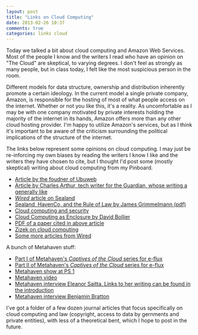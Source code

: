 ```yaml
---
layout: post
title: "Links on Cloud Computing"
date: 2013-02-26 10:37
comments: true
categories: links cloud
---
```

Today we talked a bit about cloud computing and Amazon Web Services. Most of the people I know and the writers I read who have an opinion on "The Cloud" are skeptical, to varying degrees. I don't feel as strongly as many people, but in class today, I felt like the most suspicious person in the room.

Different models for data structure, ownership and distribution inherently promote a certain ideology. In the current model a single private company, Amazon, is responsible for the hosting of most of what people access on the internet. Whether or not you like this, it's a reality. As uncomfortable as I may be with one company motivated by private interests holding the majority of the internet in its hands, Amazon offers more than any other cloud hosting provider. I'm happy to utilize Amazon's services, but as I think it's important to be aware of the criticism surrounding the political implications of the structure of the internet.

The links below represent some opinions on cloud computing. I may just be re-inforcing my own biases by reading the writers I know I like and the writers they have chosen to cite, but I thought I'd post some (mostly skeptical) writing about cloud computing from my Pinboard.

+ [Article by the foudner of Ubuweb](http://www.poetryfoundation.org/harriet/2012/04/why-i-dont-trust-the-cloud/)
+ [Article by Charles Arthur, tech writer for the Guardian, whose writing a generally like](http://www.guardian.co.uk/media-network/2012/jun/11/clear-thinking-cloud)
+ [<i>Wired</i> article on Sealand](http://www.wired.com/wired/archive/8.07/haven.html)
+ [Sealand, HavenCo, and the Rule of Law by James Grimmelmann (pdf)](http://papers.ssrn.com/sol3/papers.cfm?abstract_id=1760151)
+ [Cloud computing and security](http://www.nextgov.com/cloud-computing/2012/10/op-ed-encryption-not-restriction-key-safe-cloud-computing/58608/)
+ [Cloud Computing as Enclosure by David Bollier](http://bollier.org/blog/cloud-computing-enclosure)
+ [PDF of a paper cited in above article](http://brie.berkeley.edu/publications/WP_197%20update%206.13.11.pdf)
+ [Zizek on cloud computing](http://www.insidehighered.com/views/2011/05/02/slavoj_zizek_essay_on_cloud_computing_and_privacy)
+ [Some more articles from Wired](http://www.wired.com/wiredenterprise/category/secret-servers-2/)

A bunch of Metahaven stuff:

+ [Part I of Metahaven's <i>Captives of the Cloud</i> series for e-flux](http://www.e-flux.com/journal/captives-of-the-cloud-part-i/)
+ [Part II of Metahaven's <i>Captives of the Cloud</i> series for e-flux](http://www.e-flux.com/journal/captives-of-the-cloud-part-ii/)
+ [Metahaven show at PS 1](http://www.momaps1.org/exhibitions/view/368)
+ [Metahaven video](http://nulpunt.nu/)
+ [Metahaven interview Eleanor Saitta. Links to her writing can be found in the introduction](http://mthvn.tumblr.com/post/38457685064/decentralizationdesignandthecloud)
+ [Metahaven interview Benjamin Bratton](http://mthvn.tumblr.com/post/38098461078/thecloudthestateandthestack)

I've got a folder of a few dozen journal articles that focus specifically on cloud computing and law (copyright, access to data by gernments and private entities), with less of a theoretical bent, which I hope to post in the future.

